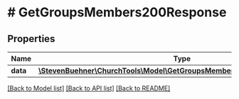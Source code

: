 # # GetGroupsMembers200Response

## Properties

Name | Type | Description | Notes
------------ | ------------- | ------------- | -------------
**data** | [**\StevenBuehner\ChurchTools\Model\GetGroupsMembers200ResponseDataInner[]**](GetGroupsMembers200ResponseDataInner.md) |  | [optional]

[[Back to Model list]](../../README.md#models) [[Back to API list]](../../README.md#endpoints) [[Back to README]](../../README.md)
